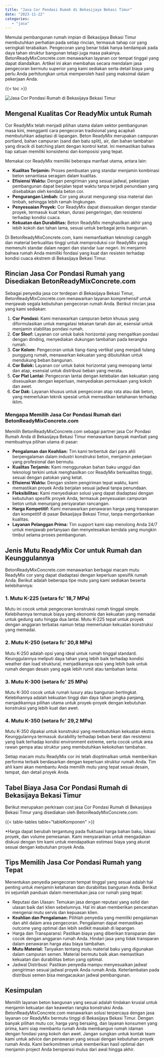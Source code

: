 ```yaml
---
title: "Jasa Cor Pondasi Rumah di Bekasijaya Bekasi Timur"
date: "2023-11-22"
categories: 
   - "jasa"
---
```


Memulai pembangunan rumah impian di Bekasijaya Bekasi Timur membutuhkan perhatian pada setiap rincian, termasuk tahap cor yang seringkali terabaikan. Pengecoran yang benar tidak hanya berdampak pada daya tahan struktur bangunan tetapi juga masa pakainya. BetonReadyMixConcrete.com menawarkan layanan cor tempat tinggal yang dapat diandalkan. Artikel ini akan membahas secara mendalam jasa pengecoran bermutu superior yang kami sediakan serta detail biaya yang perlu Anda perhitungkan untuk memperoleh hasil yang maksimal dalam pekerjaan Anda.

{{< toc >}}

![Jasa Cor Pondasi Rumah di Bekasijaya Bekasi Timur](https://betoncor8.github.io/cor/harga-beton-readymix-concrete%20(19).png)

## Mengenal Kualitas Cor ReadyMix untuk Rumah

Cor ReadyMix telah menjadi pilihan utama dalam sektor pembangunan masa kini, mengganti cara pengecoran tradisional yang acapkali membutuhkan adaptasi di lapangan. Beton ReadyMix merupakan campuran portland, bahan campuran (sand dan batu split), air, dan bahan tambahan yang diracik di batching plant dengan kontrol ketat. Ini memastikan bahwa tiap satuan memiliki konsistensi dan komposisi yang tepat.

Memakai cor ReadyMix memiliki beberapa manfaat utama, antara lain:

- **Kualitas Terjamin:** Proses pembuatan yang standar menjamin kombinasi beton senantiasa seragam dalam kualitas.
- **Efisiensi Waktu:** Dengan pengiriman yang sesuai jadwal, pekerjaan pembangunan dapat berjalan tepat waktu tanpa terjadi penundaan yang disebabkan oleh kendala beton cor.
- **Pengurangan Limbah:** Cor yang akurat mengurangi sisa material dan limbah, sehingga lebih ramah lingkungan.
- **Penyesuaian Proyek:** Cor ReadyMix dapat disesuaikan dengan standar proyek, termasuk kuat tekan, durasi pengeringan, dan resistensi terhadap kondisi cuaca.
- **Kekuatan dan Durabilitas:** Beton ReadyMix menghasilkan akhir yang lebih kokoh dan tahan lama, sesuai untuk berbagai jenis bangunan.

Di BetonReadyMixConcrete.com, kami memanfaatkan teknologi canggih dan material berkualitas tinggi untuk memproduksi cor ReadyMix yang memenuhi standar dalam negeri dan standar luar negeri. Ini menjamin bahwa rumah Anda memiliki fondasi yang kuat dan resisten terhadap kondisi cuaca ekstrem di Bekasijaya Bekasi Timur.

## Rincian Jasa Cor Pondasi Rumah yang Disediakan BetonReadyMixConcrete.com

Sebagai penyedia jasa cor terdepan di Bekasijaya Bekasi Timur, BetonReadyMixConcrete.com menawarkan layanan komprehensif untuk menjawab segala kebutuhan pengecoran rumah Anda. Berikut rincian jasa yang kami sediakan:

1. **Cor Pondasi:** Kami menawarkan campuran beton khusus yang diformulasikan untuk mengatasi tekanan tanah dan air, esensial untuk menjamin stabilitas pondasi rumah.
2. **Cor Sloof:** Layanan cor untuk balok horizontal yang mengaitkan pondasi dengan dinding, menyediakan dukungan tambahan pada kerangka rumah.
3. **Cor Kolom:** Pengecoran untuk tiang-tiang vertikal yang menjadi tulang punggung rumah, menawarkan kekuatan yang dibutuhkan untuk mendukung beban bangunan.
4. **Cor Balok:** Layanan cor untuk balok horizontal yang menopang lantai dan atap, esensial untuk distribusi beban yang merata.
5. **Cor Plat Lantai:** Pengecoran lantai dengan ketebalan dan kekuatan yang disesuaikan dengan keperluan, menyediakan permukaan yang kokoh dan awet.
6. **Cor Dak:** Layanan khusus untuk pengecoran atap rata atau dak beton, yang memerlukan teknik spesial untuk memastikan ketahanan terhadap iklim.

### Mengapa Memilih Jasa Cor Pondasi Rumah dari BetonReadyMixConcrete.com

Memilih BetonReadyMixConcrete.com sebagai partner jasa Cor Pondasi Rumah Anda di Bekasijaya Bekasi Timur menawarkan banyak manfaat yang membuatnya pilihan utama di pasar:

- **Pengalaman dan Keahlian:** Tim kami terbentuk dari para ahli berpengalaman dalam industri konstruksi beton, menjamin pekerjaan yang profesional dan bermutu.
- **Kualitas Terjamin:** Kami menggunakan bahan baku unggul dan teknologi terkini untuk menghasilkan cor ReadyMix berkualitas tinggi, sesuai dengan patokan yang ketat.
- **Efisiensi Waktu:** Dengan sistem pengiriman tepat waktu, kami memastikan proyek Anda berjalan sesuai jadwal tanpa penundaan.
- **Fleksibilitas:** Kami menyediakan solusi yang dapat diadaptasi dengan kebutuhan spesifik proyek Anda, termasuk penyesuaian campuran beton untuk menunjang persyaratan rancangan.
- **Harga Kompetitif:** Kami menawarkan penawaran harga yang transparan dan kompetitif di pasar Bekasijaya Bekasi Timur, tanpa mengorbankan kualitas.
- **Layanan Pelanggan Prima:** Tim support kami siap menolong Anda 24/7 untuk menjawab pertanyaan dan menyelesaikan kendala yang mungkin timbul selama proses pembangunan.

## Jenis Mutu ReadyMix Cor untuk Rumah dan Keunggulannya

BetonReadyMixConcrete.com menawarkan berbagai macam mutu ReadyMix cor yang dapat diadaptasi dengan keperluan spesifik rumah Anda. Berikut adalah beberapa tipe mutu yang kami sediakan beserta kelebihannya:

### 1\. Mutu K-225 (setara fc' 18,7 MPa)

Mutu ini cocok untuk pengecoran konstruksi rumah tinggal simple. Kelebihannya termasuk biaya yang ekonomis dan kekuatan yang memadai untuk gedung satu hingga dua lantai. Mutu K-225 tepat untuk proyek dengan anggaran terbatas namun tetap memerlukan kekuatan konstruksi yang memadai.

### 2\. Mutu K-250 (setara fc' 20,8 MPa)

Mutu K-250 adalah opsi yang ideal untuk rumah tinggal standard. Keunggulannya meliputi daya tahan yang lebih baik terhadap kondisi weather dan load struktural, menjadikannya opsi yang lebih baik untuk rumah dengan desain yang agak lebih rumit atau tambahan lantai.

### 3\. Mutu K-300 (setara fc' 25 MPa)

Mutu K-300 cocok untuk rumah luxury atau bangunan bertingkat. Kelebihannya adalah kekuatan tinggi dan daya tahan jangka panjang, menjadikannya pilihan utama untuk proyek-proyek dengan kebutuhan konstruksi yang lebih kuat dan awet.

### 4\. Mutu K-350 (setara fc' 29,2 MPa)

Mutu K-350 dipakai untuk konstruksi yang membutuhkan kekuatan ekstra. Keunggulannya termasuk durability terhadap beban berat dan resistensi yang baik terhadap kondisi environment extreme, serta cocok untuk area rawan gempa atau struktur yang membutuhkan kekokohan tambahan.

Setiap macam mutu ReadyMix cor ini telah dioptimalkan untuk memberikan performa terbaik berdasarkan dengan keperluan struktur rumah Anda. Tim ahli kami akan membantu Anda memilih mutu yang tepat sesuai desain, tempat, dan detail proyek Anda.

## Tabel Biaya Jasa Cor Pondasi Rumah di Bekasijaya Bekasi Timur

Berikut merupakan perkiraan cost jasa Cor Pondasi Rumah di Bekasijaya Bekasi Timur yang disediakan oleh BetonReadyMixConcrete.com:

{{< table-tables table="tableKomponen" >}}

\*Harga dapat berubah tergantung pada fluktuasi harga bahan baku, lokasi proyek, dan volume pemesanan. Kami menyarankan untuk mengadakan diskusi dengan tim kami untuk mendapatkan estimasi biaya yang akurat sesuai dengan kebutuhan proyek Anda.

## Tips Memilih Jasa Cor Pondasi Rumah yang Tepat

Menentukan penyedia pengecoran tempat tinggal yang sesuai adalah hal penting untuk menjamin ketahanan dan durabilitas bangunan Anda. Berikut ini sejumlah panduan dalam menentukan jasa cor rumah yang tepat:

- Reputasi dan Ulasan: Temukan jasa dengan reputasi yang solid dan ulasan baik dari klien sebelumnya. Hal ini akan memberikan pencerahan mengenai mutu servis dan kepuasan klien.
- **Keahlian dan Pengalaman:** Pilihlah penyedia yang memiliki pengalaman dan ahli dalam area pengecoran. Pengalaman dapat memastikan outcome yang optimal dan lebih sedikit masalah di lapangan.
- Harga dan Transparansi: Pastikan biaya yang diberikan transparan dan cocok dengan anggaran rumah Anda. Hindari jasa yang tidak transparan dalam penawaran harga atau biaya tambahan.
- **Mutu Material:** Tanyakan tentang mutu material baku yang digunakan dalam campuran semen. Material bermutu baik akan memastikan kekuatan dan durabilitas beton yang optimal.
- Jadwal Distribusi: Pastikan penyedia mampu menyesuaikan jadwal pengiriman sesuai jadwal proyek Anda rumah Anda. Keterlambatan pada distribusi semen bisa mengacaukan jadwal pembangunan.

## Kesimpulan

Memilih layanan beton bangunan yang sesuai adalah tindakan krusial untuk menjamin kekuatan dan keawetan rangka konstruksi Anda. BetonReadyMixConcrete.com menawarkan solusi terpercaya dengan jasa layanan cor ReadyMix bermutu tinggi di Bekasijaya Bekasi Timur. Dengan banyak pilihan mutu cor, harga yang bersaing, dan layanan konsumen yang prima, kami siap membantu rumah Anda membangun rumah idaman dengan fondasi yang kokoh dan awet. Jangan sungkan untuk kontak team kami untuk advice dan penawaran yang sesuai dengan kebutuhan proyek rumah Anda. Kami berkomitmen untuk memberikan hasil optimal dan menjamin project Anda beroperasi mulus dari awal hingga akhir.
